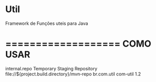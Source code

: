 # Util
Framework de Funções uteis para Java

===================
COMO USAR
===================

<distributionManagement>
    <repository>
        <id>internal.repo</id>
        <name>Temporary Staging Repository</name>
        <url>file://${project.build.directory}/mvn-repo</url>
    </repository>
</distributionManagement>

<dependencies>
    <dependency>
        <groupId>br.com.util</groupId>
        <artifactId>com-util</artifactId>
        <version>1.2</version>
    </dependency>
</dependencies>
